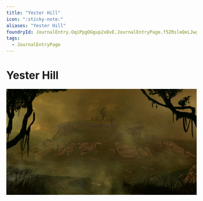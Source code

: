```yaml
---
title: "Yester Hill"
icon: ":sticky-note:"
aliases: "Yester Hill"
foundryId: JournalEntry.OqiPpgOGgup2xDvE.JournalEntryPage.f5ZRsleQeLJwgq3u
tags:
  - JournalEntryPage
---
```


# Yester Hill
![](https://raw.githubusercontent.com/SkroxiousDM/SkroxiousDM/refs/heads/main/assets/YesterHill%2018x10.webp)
